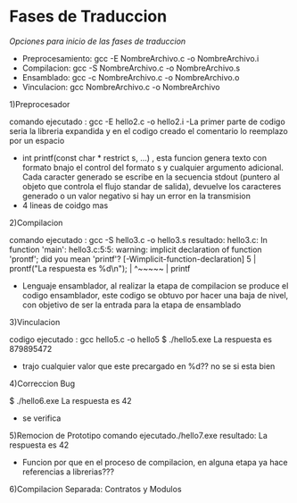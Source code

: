 # Fases de Traduccion

*Opciones para inicio de las fases de traduccion*

* Preprocesamiento: gcc -E NombreArchivo.c -o NombreArchivo.i
* Compilacion: gcc -S NombreArchivo.c -o NombreArchivo.s
* Ensamblado: gcc -c NombreArchivo.c -o NombreArchivo.o
* Vinculacion: gcc NombreArchivo.c -o NombreArchivo


1)Preprocesador

comando ejecutado : gcc -E hello2.c -o hello2.i
-La primer parte de codigo seria la libreria expandida y en el codigo creado el comentario lo reemplazo por un espacio
- int printf(const char * restrict s, ...) , esta funcion genera texto con formato bnajo el control del formato s y cualquier argumento adicional. Cada caracter generado se escribe en la secuencia stdout (puntero al objeto que controla el flujo standar de salida), devuelve los caracteres generado o un valor negativo si hay un error en la transmision
- 4 lineas de coidgo mas

2)Compilacion

comando ejecutado : gcc -S hello3.c -o hello3.s
resultado: 
hello3.c: In function 'main':
hello3.c:5:5: warning: implicit declaration of function 'prontf'; did you mean 'printf'? [-Wimplicit-function-declaration]
    5 |     prontf("La respuesta es %d\n");
      |     ^~~~~~
      |     printf

- Lenguaje ensamblador, al realizar la etapa de compilacion se produce el codigo ensamblador, este codigo se obtuvo por hacer una baja de nivel, con objetivo de ser la entrada para la etapa de ensamblado

3)Vinculacion

codigo ejecutado : gcc hello5.c -o hello5
$ ./hello5.exe
La respuesta es 879895472
- trajo cualquier valor que este precargado en %d?? no se si esta bien

4)Correccion Bug

$ ./hello6.exe
La respuesta es 42

- se verifica

5)Remocion de Prototipo
comando ejecutado./hello7.exe
resultado: La respuesta es 42

- Funcion por que en el proceso de compilacion, en alguna etapa ya hace referencias a librerias???

6)Compilacion Separada: Contratos y Modulos

